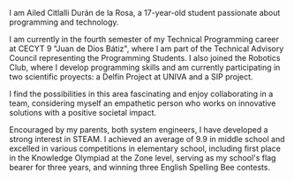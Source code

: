 I am Ailed Citlalli Durán de la Rosa, a 17-year-old student passionate about programming and technology.

I am currently in the fourth semester of my Technical Programming career at CECYT 9 "Juan de Dios Bátiz", where I am part of the Technical Advisory Council representing the Programming Students. I also joined the Robotics Club, where I develop programming skills and am currently participating in two scientific proyects: a Delfín Project at UNIVA and a SIP project.

I find the possibilities in this area fascinating and enjoy collaborating in a team, considering myself an empathetic person who works on innovative solutions with a positive societal impact.

Encouraged by my parents, both system engineers, I have developed a strong interest in STEAM. I achieved an average of 9.9 in middle school and excelled in various competitions in elementary school, including first place in the Knowledge Olympiad at the Zone level, serving as my school's flag bearer for three years, and winning three English Spelling Bee contests.
